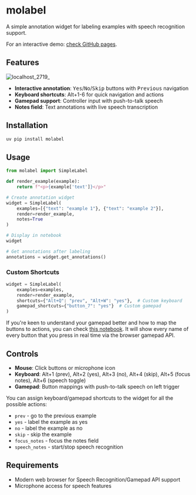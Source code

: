 # molabel

A simple annotation widget for labeling examples with speech recognition support.

For an interactive demo: [check GitHub pages](https://koaning.github.io/molabel/). 

## Features

![localhost_2719_](https://github.com/user-attachments/assets/58c9622d-e497-4965-a564-b8340e66da90)

- **Interactive annotation**: <kbd>Yes</kbd>/<kbd>No</kbd>/<kbd>Skip</kbd> buttons with <kbd>Previous</kbd> navigation
- **Keyboard shortcuts**: Alt+1-6 for quick navigation and actions
- **Gamepad support**: Controller input with push-to-talk speech
- **Notes field**: Text annotations with live speech transcription

## Installation

```bash
uv pip install molabel
```

## Usage

```python
from molabel import SimpleLabel

def render_example(example):
    return f"<p>{example['text']}</p>"

# Create annotation widget
widget = SimpleLabel(
    examples=[{"text": "example 1"}, {"text": "example 2"}],
    render=render_example,
    notes=True
)

# Display in notebook
widget

# Get annotations after labeling
annotations = widget.get_annotations()
```

### Custom Shortcuts

```python
widget = SimpleLabel(
    examples=examples,
    render=render_example,
    shortcuts={"Alt+Q": "prev", "Alt+W": "yes"},  # Custom keyboard
    gamepad_shortcuts={"button_7": "yes"}  # Custom gamepad
)
```

If you're keen to understand your gamepad better and how to map the buttons to actions, you can check [this notebook](https://koaning.github.io/mopad/). It will show every name of every button that you press in real time via the browser gamepad API. 

## Controls

- **Mouse**: Click buttons or microphone icon
- **Keyboard**: Alt+1 (prev), Alt+2 (yes), Alt+3 (no), Alt+4 (skip), Alt+5 (focus notes), Alt+6 (speech toggle)
- **Gamepad**: Button mappings with push-to-talk speech on left trigger

You can assign keyboard/gamepad shortcuts to the widget for all the possible actions: 

- `prev` - go to the previous example
- `yes` - label the example as yes
- `no` - label the example as no
- `skip` - skip the example
- `focus_notes` - focus the notes field
- `speech_notes` - start/stop speech recognition

## Requirements

- Modern web browser for Speech Recognition/Gamepad API support
- Microphone access for speech features
